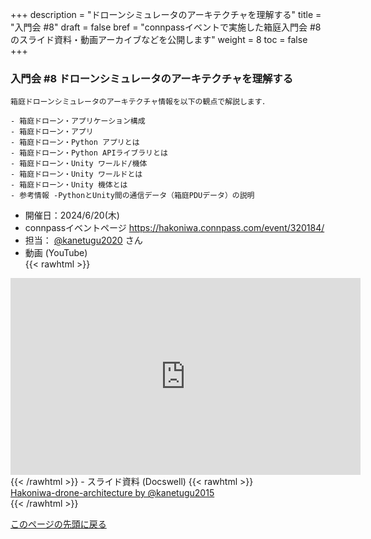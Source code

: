 +++
description = "ドローンシミュレータのアーキテクチャを理解する"
title = "入門会 #8"
draft = false
bref = "connpassイベントで実施した箱庭入門会 #8のスライド資料・動画アーカイブなどを公開します"
weight = 8
toc = false
+++

### 入門会 #8 ドローンシミュレータのアーキテクチャを理解する

```
箱庭ドローンシミュレータのアーキテクチャ情報を以下の観点で解説します．

- 箱庭ドローン・アプリケーション構成
- 箱庭ドローン・アプリ
- 箱庭ドローン・Python アプリとは
- 箱庭ドローン・Python APIライブラリとは
- 箱庭ドローン・Unity ワールド/機体
- 箱庭ドローン・Unity ワールドとは
- 箱庭ドローン・Unity 機体とは
- 参考情報 -PythonとUnity間の通信データ（箱庭PDUデータ）の説明

```

- 開催日：2024/6/20(木)  
- connpassイベントページ <https://hakoniwa.connpass.com/event/320184/>
- 担当： [@kanetugu2020](https://twitter.com/kanetugu2020) さん
- 動画 (YouTube)  
{{< rawhtml >}}

<iframe width="560" height="315" src="https://www.youtube.com/embed/M4NnXsrCjl4?si=2MgU5kZLH6fxxxMe" title="YouTube video player" frameborder="0" allow="accelerometer; autoplay; clipboard-write; encrypted-media; gyroscope; picture-in-picture; web-share" referrerpolicy="strict-origin-when-cross-origin" allowfullscreen></iframe>
{{< /rawhtml >}}
 - スライド資料 (Docswell)  
{{< rawhtml >}}
<script async class="docswell-embed" src="https://bcdn.docswell.com/assets/libs/docswell-embed/docswell-embed.min.js" data-src="https://www.docswell.com/slide/5Q86WE/embed" data-aspect="0.5625"></script><div class="docswell-link"><a href="https://www.docswell.com/s/kanetugu2015/5Q86WE-2024-05-17-141919">Hakoniwa-drone-architecture by @kanetugu2015</a></div>
{{< /rawhtml >}}

[このページの先頭に戻る](#top)

